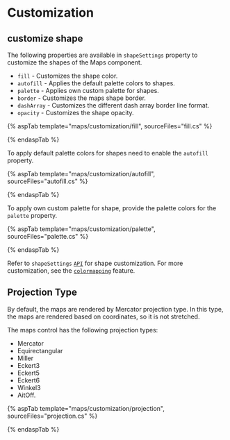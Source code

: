 # Customization

## customize shape

The following properties are available in `shapeSettings` property to customize the shapes of the Maps component.

* `fill` - Customizes the shape color.
* `autofill` - Applies the default palette colors to shapes.
* `palette` - Applies own custom palette for shapes.
* `border` - Customizes the maps shape border.
* `dashArray` - Customizes the different dash array border line format.
* `opacity` - Customizes the shape opacity.

{% aspTab template="maps/customization/fill", sourceFiles="fill.cs" %}

{% endaspTab %}

To apply default palette colors for shapes need to enable the `autofill` property.

{% aspTab template="maps/customization/autofill", sourceFiles="autofill.cs" %}

{% endaspTab %}

To apply own custom palette for shape, provide the palette colors for the `palette` property.

{% aspTab template="maps/customization/palette", sourceFiles="palette.cs" %}

{% endaspTab %}

Refer to `shapeSettings` [`API`](https://help.syncfusion.com/cr/aspnetcore-js2/Syncfusion.EJ2.Maps.MapsShapeSettings.html) for shape customization.
For more customization, see the [`colormapping`](https://help.syncfusion.com/cr/aspnetcore-js2/Syncfusion.EJ2.Maps.MapsColorMapping.html) feature.

## Projection Type

By default, the maps are rendered by Mercator projection type. In this type, the maps are rendered based on coordinates, so it is not stretched.

The maps control has the following projection types:

* Mercator
* Equirectangular
* Miller
* Eckert3
* Eckert5
* Eckert6
* Winkel3
* AitOff.

{% aspTab template="maps/customization/projection", sourceFiles="projection.cs" %}

{% endaspTab %}